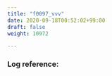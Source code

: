 ```yaml
---
title: "f0097_vvv"
date: 2020-09-18T00:52:02+99:00
draft: false
weight: 10972

---
```


### Log reference: <no value>

```
